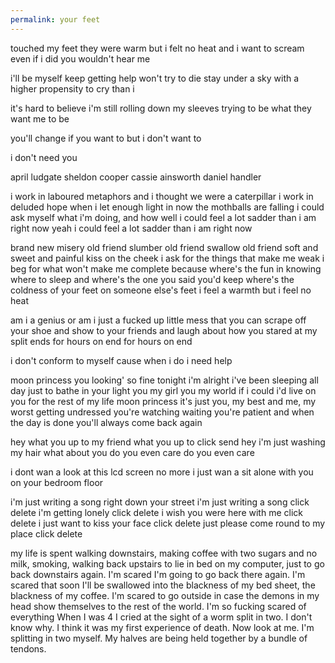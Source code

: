 ```yaml
---
permalink: your feet
---
```

touched my feet
they were warm
but i felt no heat
and i want to scream
even if i did you wouldn't hear me


i'll be myself
keep getting help
won't try to die 
stay under a sky
with a higher propensity to cry 
than i 

it's hard to believe 
i'm still rolling down my sleeves
trying to be 
what they want me to be

you'll change if you want to
but i don't want to

i don't need you


april ludgate
sheldon cooper
cassie ainsworth
daniel handler




i work in laboured metaphors
and i thought we were a caterpillar 
i work in deluded hope when i let enough light in
now the mothballs are falling 
i could ask myself what i'm doing, and how
well i could feel a lot sadder than i am right now
yeah i could feel a lot sadder than i am right now

brand new misery old friend slumber old friend swallow old friend soft and sweet and painful kiss on the cheek
i ask for the things that make me weak
i beg for what won't make me complete
because where's the fun in knowing where to sleep
and where's the one you said you'd keep 
where's the coldness of your feet on someone else's feet
i feel a warmth but i feel no heat

am i a genius or am i just a fucked up little mess
that you can scrape off your shoe and show to your friends and laugh about how you stared at my split ends for hours on end for hours on end


i don't conform to myself
cause when i do i need help

 

moon princess you looking' 
so fine tonight
i'm alright
i've been sleeping all day
just to bathe in 
your light
you my girl
you my world
if i could i'd live on you
for the rest of my life
moon princess
it's just you, my best
and me, my worst 
getting undressed
you're watching
waiting
you're patient
and when the day is done
you'll always 
come back again 

hey
what you up to 
my friend
what you up to
click send
hey i'm just washing my hair
what about you
do you even care
do you even care

i dont wan a look at this lcd screen
no more
i just wan a sit alone with you on your
bedroom floor

i'm just writing a song
right down your street
i'm just writing a song
click delete
i'm getting lonely
click delete
i wish you were here with me
click delete
i just want to kiss your face
click delete
just please come round to my place
click delete






my life is spent walking downstairs, making coffee with two sugars and no milk, smoking, walking back upstairs to lie in bed on my computer, just to go back downstairs again. I'm scared I'm going to go back there again. I'm scared that soon I'll be swallowed into the blackness of my bed sheet, the blackness of my coffee. I'm scared to go outside in case the demons in my head show themselves to the rest of the world. I'm so fucking scared of everything 
When I was 4 I cried at the sight of a worm split in two. I don't know why. I think it was my first experience of death. Now look at me. I'm splitting in two myself. My halves are being held together by a bundle of tendons.